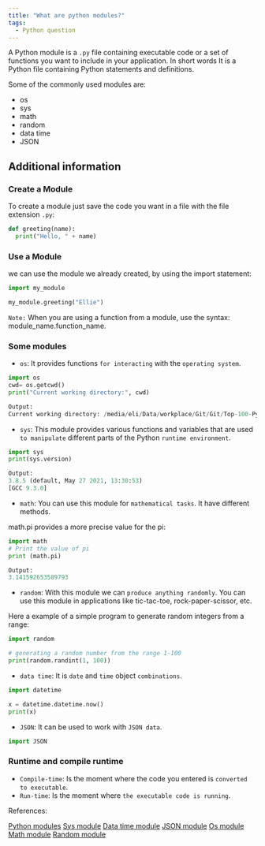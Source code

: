 ```yaml
---
title: "What are python modules?"
tags:
  - Python question
---
```


A Python module is a `.py` file containing executable code or a set of functions you want to include in your application. In short words It is a Python file containing Python statements and definitions.

Some of the commonly used modules are:

* os
* sys
* math
* random
* data time
* JSON

## Additional information

### Create a Module

To create a module just save the code you want in a file with the file extension `.py`:

```python
def greeting(name):
  print("Hello, " + name) 
```

### Use a Module

we can use the module we already created, by using the import statement:

```python
import my_module

my_module.greeting("Ellie")
```

`Note:` When you are using a function from a module, use the syntax: module_name.function_name.

### Some modules

* `os`: It provides functions `for interacting` with the `operating system`.

```python
import os
cwd= os.getcwd()
print("Current working directory:", cwd)

Output:
Current working directory: /media/eli/Data/workplace/Git/Git/Top-100-Python-Interview
```
  
* `sys`: This module  provides various functions and variables that are used `to manipulate` different parts of the Python `runtime environment`.

```python
import sys
print(sys.version)

Output:
3.8.5 (default, May 27 2021, 13:30:53) 
[GCC 9.3.0]
```

* `math`: You can use this module for `mathematical tasks`. It have different methods.

math.pi provides a more precise value for the pi:

```python
import math 
# Print the value of pi 
print (math.pi)

Output:
3.141592653589793
```
  
* `random`: With this module we can `produce anything randomly`.  You can use this module in applications like tic-tac-toe, rock-paper-scissor, etc.

Here a example of a simple program to generate random integers from a range:

```python
import random

# generating a random number from the range 1-100
print(random.randint(1, 100)) 
```

* `data time`: It is `date` and `time` object `combinations`.

```python
import datetime

x = datetime.datetime.now()
print(x) 
```

* `JSON`: It can be used to work with `JSON data`.

```python
import JSON
```

### Runtime and compile runtime

* `Compile-time`: Is the moment where the code you entered is `converted to executable`.
* `Run-time`: Is the moment where `the executable code is running`.

References:

[Python modules](https://www.w3schools.com/python/python_modules.asp)
[Sys module](https://www.geeksforgeeks.org/python-sys-module/)
[Data time module](https://duckduckgo.com/?t=ffab&q=data+time+module+in+python&ia=web)
[JSON module](https://www.w3schools.com/python/python_json.asp)
[Os module](https://www.geeksforgeeks.org/os-module-python-examples/)
[Math module](https://www.w3schools.com/python/module_math.asp)
[Random module](https://www.educba.com/random-module-in-python/)
